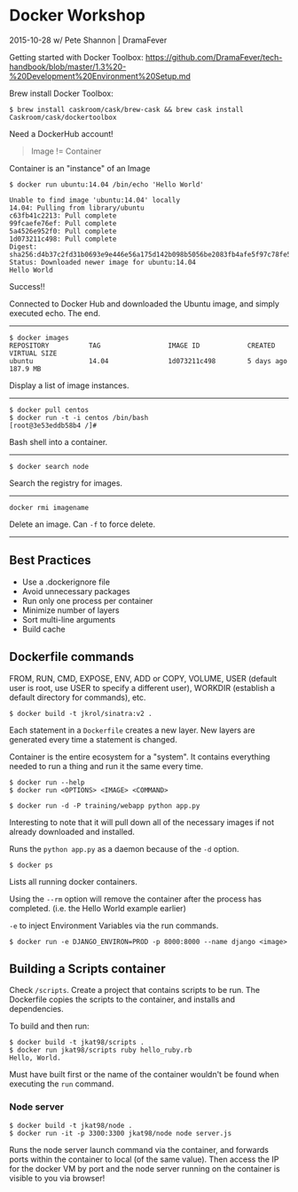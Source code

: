 # Docker Workshop
2015-10-28 w/ Pete Shannon | DramaFever

Getting started with Docker Toolbox:
https://github.com/DramaFever/tech-handbook/blob/master/1.3%20-%20Development%20Environment%20Setup.md

Brew install Docker Toolbox:
```
$ brew install caskroom/cask/brew-cask && brew cask install Caskroom/cask/dockertoolbox
```

Need a DockerHub account!

> Image != Container

Container is an "instance" of an Image

```
$ docker run ubuntu:14.04 /bin/echo 'Hello World'

Unable to find image 'ubuntu:14.04' locally
14.04: Pulling from library/ubuntu
c63fb41c2213: Pull complete
99fcaefe76ef: Pull complete
5a4526e952f0: Pull complete
1d073211c498: Pull complete
Digest: sha256:d4b37c2fd31b0693e9e446e56a175d142b098b5056be2083fb4afe5f97c78fe5
Status: Downloaded newer image for ubuntu:14.04
Hello World
```

Success!!

Connected to Docker Hub and downloaded the Ubuntu image, and simply executed echo.  The end.

---

```
$ docker images
REPOSITORY          TAG                 IMAGE ID            CREATED             VIRTUAL SIZE
ubuntu              14.04               1d073211c498        5 days ago          187.9 MB
```

Display a list of image instances.

---

```
$ docker pull centos
$ docker run -t -i centos /bin/bash
[root@3e53eddb58b4 /]#
```

Bash shell into a container.

---

```
$ docker search node
```

Search the registry for images.

---

```
docker rmi imagename
```

Delete an image.  Can `-f` to force delete.

---

## Best Practices

 * Use a .dockerignore file
 * Avoid unnecessary packages
 * Run only one process per container
 * Minimize number of layers
 * Sort multi-line arguments
 * Build cache

## Dockerfile commands

FROM, RUN, CMD, EXPOSE, ENV, ADD or COPY, VOLUME, USER (default user is root, use USER to specify a different user), WORKDIR (establish a default directory for commands), etc.

```
$ docker build -t jkrol/sinatra:v2 .
```

Each statement in a `Dockerfile` creates a new layer.  New layers are generated every time a statement is changed.

Container is the entire ecosystem for a "system".  It contains everything needed to run a thing and run it the same every time.

```
$ docker run --help
$ docker run <OPTIONS> <IMAGE> <COMMAND>
```

```
$ docker run -d -P training/webapp python app.py
```
Interesting to note that it will pull down all of the necessary images if not already downloaded and installed.

Runs the `python app.py` as a daemon because of the `-d` option.

```
$ docker ps
```

Lists all running docker containers.

Using the `--rm` option will remove the container after the process has completed. (i.e. the Hello World example earlier)

`-e` to inject Environment Variables via the run commands.

```
$ docker run -e DJANGO_ENVIRON=PROD -p 8000:8000 --name django <image>
```

## Building a Scripts container

Check `/scripts`.  Create a project that contains scripts to be run.
The Dockerfile copies the scripts to the container, and installs and dependencies.

To build and then run:

```
$ docker build -t jkat98/scripts .
$ docker run jkat98/scripts ruby hello_ruby.rb
Hello, World.
```

Must have built first or the name of the container wouldn't be found when executing the `run` command.

### Node server

```
$ docker build -t jkat98/node .
$ docker run -it -p 3300:3300 jkat98/node node server.js
```

Runs the node server launch command via the container, and forwards ports within the container to local (of the same value).  Then access the IP for the docker VM by port and the node server running on the container is visible to you via browser!
